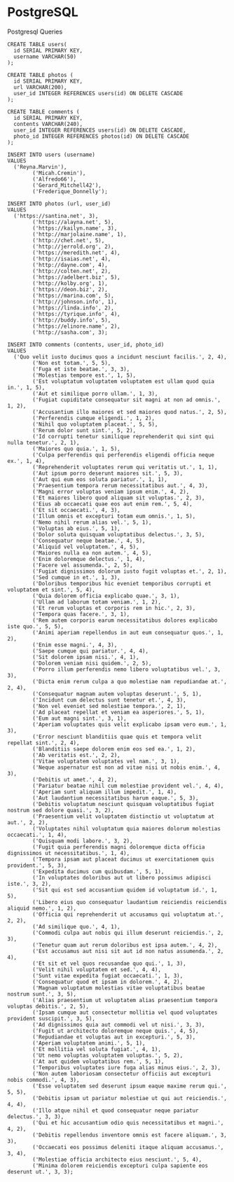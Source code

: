 # PostgreSQL
Postgresql Queries

    CREATE TABLE users(
      id SERIAL PRIMARY KEY,
      username VARCHAR(50)
    );
     
    CREATE TABLE photos (
      id SERIAL PRIMARY KEY,
      url VARCHAR(200),
      user_id INTEGER REFERENCES users(id) ON DELETE CASCADE
    );
     
    CREATE TABLE comments (
      id SERIAL PRIMARY KEY,
      contents VARCHAR(240),
      user_id INTEGER REFERENCES users(id) ON DELETE CASCADE,
      photo_id INTEGER REFERENCES photos(id) ON DELETE CASCADE
    );
     
    INSERT INTO users (username) 
    VALUES 
      ('Reyna.Marvin'),
            ('Micah.Cremin'),
            ('Alfredo66'),
            ('Gerard_Mitchell42'),
            ('Frederique_Donnelly');
     
    INSERT INTO photos (url, user_id)
    VALUES
      ('https://santina.net', 3),
            ('https://alayna.net', 5),
            ('https://kailyn.name', 3),
            ('http://marjolaine.name', 1),
            ('http://chet.net', 5),
            ('http://jerrold.org', 2),
            ('https://meredith.net', 4),
            ('http://isaias.net', 4),
            ('http://dayne.com', 4),
            ('http://colten.net', 2),
            ('https://adelbert.biz', 5),
            ('http://kolby.org', 1),
            ('https://deon.biz', 2),
            ('https://marina.com', 5),
            ('http://johnson.info', 1),
            ('https://linda.info', 2),
            ('https://tyrique.info', 4),
            ('http://buddy.info', 5),
            ('https://elinore.name', 2),
            ('http://sasha.com', 3);
     
    INSERT INTO comments (contents, user_id, photo_id)
    VALUES
      ('Quo velit iusto ducimus quos a incidunt nesciunt facilis.', 2, 4),
            ('Non est totam.', 5, 5),
            ('Fuga et iste beatae.', 3, 3),
            ('Molestias tempore est.', 1, 5),
            ('Est voluptatum voluptatem voluptatem est ullam quod quia in.', 1, 5),
            ('Aut et similique porro ullam.', 1, 3),
            ('Fugiat cupiditate consequatur sit magni at non ad omnis.', 1, 2),
            ('Accusantium illo maiores et sed maiores quod natus.', 2, 5),
            ('Perferendis cumque eligendi.', 1, 2),
            ('Nihil quo voluptatem placeat.', 5, 5),
            ('Rerum dolor sunt sint.', 5, 2),
            ('Id corrupti tenetur similique reprehenderit qui sint qui nulla tenetur.', 2, 1),
            ('Maiores quo quia.', 1, 5),
            ('Culpa perferendis qui perferendis eligendi officia neque ex.', 1, 4),
            ('Reprehenderit voluptates rerum qui veritatis ut.', 1, 1),
            ('Aut ipsum porro deserunt maiores sit.', 5, 3),
            ('Aut qui eum eos soluta pariatur.', 1, 1),
            ('Praesentium tempora rerum necessitatibus aut.', 4, 3),
            ('Magni error voluptas veniam ipsum enim.', 4, 2),
            ('Et maiores libero quod aliquam sit voluptas.', 2, 3),
            ('Eius ab occaecati quae eos aut enim rem.', 5, 4),
            ('Et sit occaecati.', 4, 3),
            ('Illum omnis et excepturi totam eum omnis.', 1, 5),
            ('Nemo nihil rerum alias vel.', 5, 1),
            ('Voluptas ab eius.', 5, 1),
            ('Dolor soluta quisquam voluptatibus delectus.', 3, 5),
            ('Consequatur neque beatae.', 4, 5),
            ('Aliquid vel voluptatem.', 4, 5),
            ('Maiores nulla ea non autem.', 4, 5),
            ('Enim doloremque delectus.', 1, 4),
            ('Facere vel assumenda.', 2, 5),
            ('Fugiat dignissimos dolorum iusto fugit voluptas et.', 2, 1),
            ('Sed cumque in et.', 1, 3),
            ('Doloribus temporibus hic eveniet temporibus corrupti et voluptatem et sint.', 5, 4),
            ('Quia dolorem officia explicabo quae.', 3, 1),
            ('Ullam ad laborum totam veniam.', 1, 2),
            ('Et rerum voluptas et corporis rem in hic.', 2, 3),
            ('Tempora quas facere.', 3, 1),
            ('Rem autem corporis earum necessitatibus dolores explicabo iste quo.', 5, 5),
            ('Animi aperiam repellendus in aut eum consequatur quos.', 1, 2),
            ('Enim esse magni.', 4, 3),
            ('Saepe cumque qui pariatur.', 4, 4),
            ('Sit dolorem ipsam nisi.', 4, 1),
            ('Dolorem veniam nisi quidem.', 2, 5),
            ('Porro illum perferendis nemo libero voluptatibus vel.', 3, 3),
            ('Dicta enim rerum culpa a quo molestiae nam repudiandae at.', 2, 4),
            ('Consequatur magnam autem voluptas deserunt.', 5, 1),
            ('Incidunt cum delectus sunt tenetur et.', 4, 3),
            ('Non vel eveniet sed molestiae tempora.', 2, 1),
            ('Ad placeat repellat et veniam ea asperiores.', 5, 1),
            ('Eum aut magni sint.', 3, 1),
            ('Aperiam voluptates quis velit explicabo ipsam vero eum.', 1, 3),
            ('Error nesciunt blanditiis quae quis et tempora velit repellat sint.', 2, 4),
            ('Blanditiis saepe dolorem enim eos sed ea.', 1, 2),
            ('Ab veritatis est.', 2, 2),
            ('Vitae voluptatem voluptates vel nam.', 3, 1),
            ('Neque aspernatur est non ad vitae nisi ut nobis enim.', 4, 3),
            ('Debitis ut amet.', 4, 2),
            ('Pariatur beatae nihil cum molestiae provident vel.', 4, 4),
            ('Aperiam sunt aliquam illum impedit.', 1, 4),
            ('Aut laudantium necessitatibus harum eaque.', 5, 3),
            ('Debitis voluptatum nesciunt quisquam voluptatibus fugiat nostrum sed dolore quasi.', 3, 2),
            ('Praesentium velit voluptatem distinctio ut voluptatum at aut.', 2, 2),
            ('Voluptates nihil voluptatum quia maiores dolorum molestias occaecati.', 1, 4),
            ('Quisquam modi labore.', 3, 2),
            ('Fugit quia perferendis magni doloremque dicta officia dignissimos ut necessitatibus.', 1, 4),
            ('Tempora ipsam aut placeat ducimus ut exercitationem quis provident.', 5, 3),
            ('Expedita ducimus cum quibusdam.', 5, 1),
            ('In voluptates doloribus aut ut libero possimus adipisci iste.', 3, 2),
            ('Sit qui est sed accusantium quidem id voluptatum id.', 1, 5),
            ('Libero eius quo consequatur laudantium reiciendis reiciendis aliquid nemo.', 1, 2),
            ('Officia qui reprehenderit ut accusamus qui voluptatum at.', 2, 2),
            ('Ad similique quo.', 4, 1),
            ('Commodi culpa aut nobis qui illum deserunt reiciendis.', 2, 3),
            ('Tenetur quam aut rerum doloribus est ipsa autem.', 4, 2),
            ('Est accusamus aut nisi sit aut id non natus assumenda.', 2, 4),
            ('Et sit et vel quos recusandae quo qui.', 1, 3),
            ('Velit nihil voluptatem et sed.', 4, 4),
            ('Sunt vitae expedita fugiat occaecati.', 1, 3),
            ('Consequatur quod et ipsam in dolorem.', 4, 2),
            ('Magnam voluptatum molestias vitae voluptatibus beatae nostrum sunt.', 3, 5),
            ('Alias praesentium ut voluptatem alias praesentium tempora voluptas debitis.', 2, 5),
            ('Ipsam cumque aut consectetur mollitia vel quod voluptates provident suscipit.', 3, 5),
            ('Ad dignissimos quia aut commodi vel ut nisi.', 3, 3),
            ('Fugit ut architecto doloremque neque quis.', 4, 5),
            ('Repudiandae et voluptas aut in excepturi.', 5, 3),
            ('Aperiam voluptatem animi.', 5, 1),
            ('Et mollitia vel soluta fugiat.', 4, 1),
            ('Ut nemo voluptas voluptatem voluptas.', 5, 2),
            ('At aut quidem voluptatibus rem.', 5, 1),
            ('Temporibus voluptates iure fuga alias minus eius.', 2, 3),
            ('Non autem laboriosam consectetur officiis aut excepturi nobis commodi.', 4, 3),
            ('Esse voluptatem sed deserunt ipsum eaque maxime rerum qui.', 5, 5),
            ('Debitis ipsam ut pariatur molestiae ut qui aut reiciendis.', 4, 4),
            ('Illo atque nihil et quod consequatur neque pariatur delectus.', 3, 3),
            ('Qui et hic accusantium odio quis necessitatibus et magni.', 4, 2),
            ('Debitis repellendus inventore omnis est facere aliquam.', 3, 3),
            ('Occaecati eos possimus deleniti itaque aliquam accusamus.', 3, 4),
            ('Molestiae officia architecto eius nesciunt.', 5, 4),
            ('Minima dolorem reiciendis excepturi culpa sapiente eos deserunt ut.', 3, 3);


